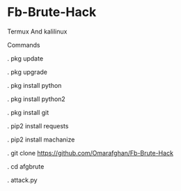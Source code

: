 # Fb-Brute-Hack
Termux And kalilinux 

Commands 


 .  pkg update

 .  pkg upgrade

 .  pkg install python

 .  pkg install python2

 .  pkg install git

 .  pip2 install requests

 .  pip2 install machanize

 .  git clone https://github.com/Omarafghan/Fb-Brute-Hack
  
 .  cd afgbrute
 
 .  attack.py
